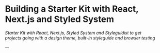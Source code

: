 # Building a Starter Kit with React, Next.js and Styled System

*Starter Kit with React, Next.js, Styled System and Styleguidist to get projects going with a design theme, built-in styleguide and browser testing*

--
